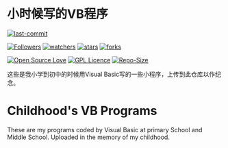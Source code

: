 # 小时候写的VB程序

[![last-commit](https://img.shields.io/github/last-commit/HollowMan6/Childhood-s-VB-Programs)](../../graphs/commit-activity)

[![Followers](https://img.shields.io/github/followers/HollowMan6?style=social)](https://github.com/HollowMan6?tab=followers)
[![watchers](https://img.shields.io/github/watchers/HollowMan6/Childhood-s-VB-Programs?style=social)](../../watchers)
[![stars](https://img.shields.io/github/stars/HollowMan6/Childhood-s-VB-Programs?style=social)](../../stargazers)
[![forks](https://img.shields.io/github/forks/HollowMan6/Childhood-s-VB-Programs?style=social)](../../network/members)

[![Open Source Love](https://badges.frapsoft.com/os/v1/open-source.svg?v=103)](https://hollowman6.github.io/fund.html)
[![GPL Licence](https://badges.frapsoft.com/os/gpl/gpl.svg?v=103)](https://opensource.org/licenses/GPL-3.0/)
[![Repo-Size](https://img.shields.io/github/repo-size/HollowMan6/Childhood-s-VB-Programs.svg)](../../archive/master.zip)

这些是我小学到初中的时候用Visual Basic写的一些小程序，上传到此仓库以作纪念。

# Childhood's VB Programs

These are my programs coded by Visual Basic at primary School and Middle School. Uploaded in the memory of my childhood.
